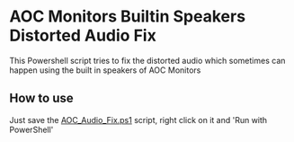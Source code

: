 # AOC Monitors Builtin Speakers Distorted Audio Fix
This Powershell script tries to fix the distorted audio which sometimes can happen using the built in speakers of AOC Monitors


## How to use
Just save the [AOC_Audio_Fix.ps1](https://github.com/Xxshark888xX/AOC-Monitors-Builtin-Speakers-Distorted-Audio-Fix/blob/master/AOC_Audio_Fix.ps1) script, right click on it and 'Run with PowerShell'
